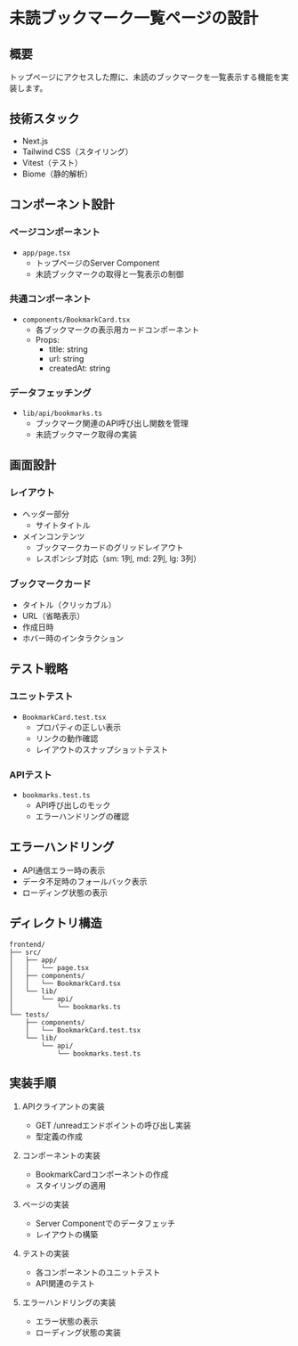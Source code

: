 # 未読ブックマーク一覧ページの設計

## 概要

トップページにアクセスした際に、未読のブックマークを一覧表示する機能を実装します。

## 技術スタック

- Next.js
- Tailwind CSS（スタイリング）
- Vitest（テスト）
- Biome（静的解析）

## コンポーネント設計

### ページコンポーネント
- `app/page.tsx`
  - トップページのServer Component
  - 未読ブックマークの取得と一覧表示の制御

### 共通コンポーネント
- `components/BookmarkCard.tsx`
  - 各ブックマークの表示用カードコンポーネント
  - Props:
    - title: string
    - url: string
    - createdAt: string

### データフェッチング
- `lib/api/bookmarks.ts`
  - ブックマーク関連のAPI呼び出し関数を管理
  - 未読ブックマーク取得の実装

## 画面設計

### レイアウト
- ヘッダー部分
  - サイトタイトル
- メインコンテンツ
  - ブックマークカードのグリッドレイアウト
  - レスポンシブ対応（sm: 1列, md: 2列, lg: 3列）

### ブックマークカード
- タイトル（クリッカブル）
- URL（省略表示）
- 作成日時
- ホバー時のインタラクション

## テスト戦略

### ユニットテスト
- `BookmarkCard.test.tsx`
  - プロパティの正しい表示
  - リンクの動作確認
  - レイアウトのスナップショットテスト

### APIテスト
- `bookmarks.test.ts`
  - API呼び出しのモック
  - エラーハンドリングの確認

## エラーハンドリング

- API通信エラー時の表示
- データ不足時のフォールバック表示
- ローディング状態の表示

## ディレクトリ構造

```
frontend/
├── src/
│   ├── app/
│   │   └── page.tsx
│   ├── components/
│   │   └── BookmarkCard.tsx
│   └── lib/
│       └── api/
│           └── bookmarks.ts
└── tests/
    ├── components/
    │   └── BookmarkCard.test.tsx
    └── lib/
        └── api/
            └── bookmarks.test.ts
```

## 実装手順

1. APIクライアントの実装
   - GET /unreadエンドポイントの呼び出し実装
   - 型定義の作成

2. コンポーネントの実装
   - BookmarkCardコンポーネントの作成
   - スタイリングの適用

3. ページの実装
   - Server Componentでのデータフェッチ
   - レイアウトの構築

4. テストの実装
   - 各コンポーネントのユニットテスト
   - API関連のテスト

5. エラーハンドリングの実装
   - エラー状態の表示
   - ローディング状態の実装